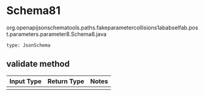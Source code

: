 # Schema81
org.openapijsonschematools.paths.fakeparametercollisions1ababselfab.post.parameters.parameter8.Schema8.java
```
type: JsonSchema
```

## validate method
Input Type | Return Type | Notes
------------ | ------------- | -------------
 |  |
